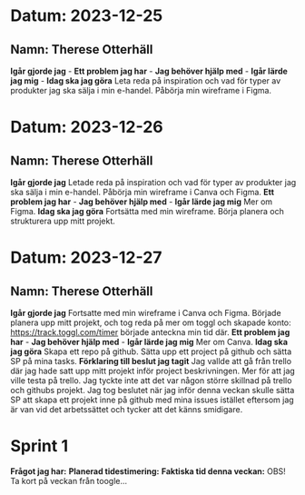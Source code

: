 # Datum: 2023-12-25

## Namn: Therese Otterhäll

**Igår gjorde jag** -
**Ett problem jag har** -
**Jag behöver hjälp med** -
**Igår lärde jag mig** -
**Idag ska jag göra** Leta reda på inspiration och vad för typer av produkter jag ska sälja i min e-handel. Påbörja min wireframe i Figma.

# Datum: 2023-12-26

## Namn: Therese Otterhäll

**Igår gjorde jag** Letade reda på inspiration och vad för typer av produkter jag ska sälja i min e-handel. Påbörja min wireframe i Canva och Figma.
**Ett problem jag har** -
**Jag behöver hjälp med** -
**Igår lärde jag mig** Mer om Figma.
**Idag ska jag göra** Fortsätta med min wireframe. Börja planera och strukturera upp mitt projekt.

# Datum: 2023-12-27

## Namn: Therese Otterhäll

**Igår gjorde jag** Fortsatte med min wireframe i Canva och Figma. Började planera upp mitt projekt, och tog reda på mer om toggl och skapade konto: https://track.toggl.com/timer började anteckna min tid där.
**Ett problem jag har** -
**Jag behöver hjälp med** -
**Igår lärde jag mig** Mer om Canva.
**Idag ska jag göra** Skapa ett repo på github. Sätta upp ett project på github och sätta SP på mina tasks.
**Förklaring till beslut jag tagit** Jag vallde att gå från trello där jag hade satt upp mitt projekt inför project beskrivningen. Mer för att jag ville testa på trello. Jag tyckte inte att det var någon större skillnad på trello och githubs projekt. Jag tog beslutet när jag inför denna veckan skulle sätta SP att skapa ett projekt inne på github med mina issues istället eftersom jag är van vid det arbetssättet och tycker att det känns smidigare.

# Sprint 1

**Frågot jag har:**
**Planerad tidestimering:**
**Faktiska tid denna veckan:**
OBS! Ta kort på veckan från toogle...

